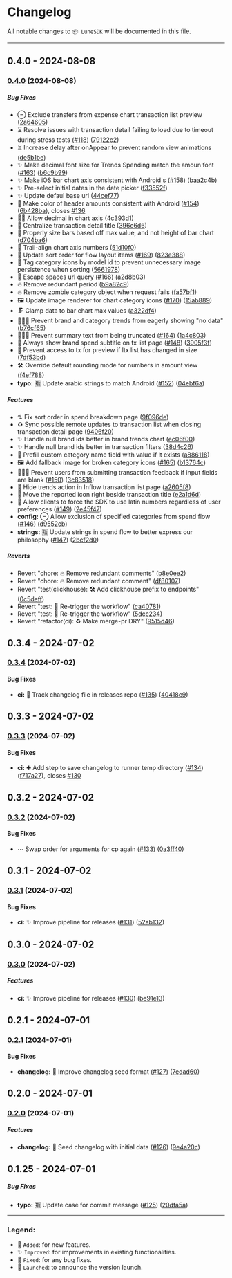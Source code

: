 # Changelog

All notable changes to `📦 LuneSDK` will be documented in this file.


---

## 0.4.0 - 2024-08-08

### [0.4.0](https://github.com/Lune-Technologies/LuneBank/compare/v0.3.4...v0.4.0) (2024-08-08)

##### Bug Fixes

* ⊖ Exclude transfers from expense chart transaction list preview ([2a64605](https://github.com/Lune-Technologies/LuneBank/commit/2a64605b7e611f22554bb3f185ca3ec7f98e47fb))
* ⌛ Resolve issues with transaction detail failing to load due to timeout during stress tests ([#118](https://github.com/Lune-Technologies/LuneBank/issues/118)) ([79122c2](https://github.com/Lune-Technologies/LuneBank/commit/79122c2467ecfd3bcea2cd6485460183043fd508))
* ⏳ Increase delay after onAppear to prevent random view animations ([de5b1be](https://github.com/Lune-Technologies/LuneBank/commit/de5b1bebc45bf6a678d4a5292f4939f4b79ae1d0))
* ✨ Make decimal font size for Trends Spending match the amoun font ([#163](https://github.com/Lune-Technologies/LuneBank/issues/163)) ([b6c9b99](https://github.com/Lune-Technologies/LuneBank/commit/b6c9b99f92e34d3cf456392f42faec89dc7fcf59))
* ✨ Make iOS bar chart axis consistent with Android's ([#158](https://github.com/Lune-Technologies/LuneBank/issues/158)) ([baa2c4b](https://github.com/Lune-Technologies/LuneBank/commit/baa2c4b91384891adf94be3a9e69411b1f3e8eef))
* ✨ Pre-select initial dates in the date picker ([f33552f](https://github.com/Lune-Technologies/LuneBank/commit/f33552feb8909004086bab7a71883e65439bf340))
* ✨ Update defaul base url ([44cef77](https://github.com/Lune-Technologies/LuneBank/commit/44cef771718e7959b958dba9123961dd800dec42))
* 🎨 Make color of header amounts consistent with Android ([#154](https://github.com/Lune-Technologies/LuneBank/issues/154)) ([6b428ba](https://github.com/Lune-Technologies/LuneBank/commit/6b428ba97273bb3e0c474fecdd71c5f148bfb19c)), closes [#136](https://github.com/Lune-Technologies/LuneBank/issues/136)
* 👌🏽 Allow decimal in chart axis ([4c393d1](https://github.com/Lune-Technologies/LuneBank/commit/4c393d10964185c5d671f1ceffc8a2aab33bb5f1))
* 📐 Centralize transaction detail title ([396c6d6](https://github.com/Lune-Technologies/LuneBank/commit/396c6d6861ba55c50cbf9b75e4ad5cf7abcf881e))
* 📐 Properly size bars based off max value, and not height of bar chart ([d704ba6](https://github.com/Lune-Technologies/LuneBank/commit/d704ba6364fec5ee409d485ae6cb30af4cb15f4a))
* 📐 Trail-align chart axis numbers ([51d10f0](https://github.com/Lune-Technologies/LuneBank/commit/51d10f0c4a7f9fd2ff9851dfecf4f4b38a5f5c4b))
* 📶 Update sort order for flow layout items ([#169](https://github.com/Lune-Technologies/LuneBank/issues/169)) ([823e388](https://github.com/Lune-Technologies/LuneBank/commit/823e388ccb1059ac48a5eae1faf0bd0eaa129e65))
* 🔖 Tag category icons by model id to prevent unnecessary image persistence when sorting ([5661978](https://github.com/Lune-Technologies/LuneBank/commit/56619786d3c466529cbcde34b2a5508207c42dc1))
* 🔗 Escape spaces url query ([#166](https://github.com/Lune-Technologies/LuneBank/issues/166)) ([a2d8b03](https://github.com/Lune-Technologies/LuneBank/commit/a2d8b0336965a157cd7c48c39ce331d0e683a35a))
* 🔥 Remove redundant period ([b9a82c9](https://github.com/Lune-Technologies/LuneBank/commit/b9a82c90520a074be76a08bd33e09e4cbb4fb36c))
* 🔥 Remove zombie category object when request fails ([fa57bf1](https://github.com/Lune-Technologies/LuneBank/commit/fa57bf19aae86af7c815befb220c9b25db825170))
* 🖼️ Update image renderer for chart category icons ([#170](https://github.com/Lune-Technologies/LuneBank/issues/170)) ([15ab889](https://github.com/Lune-Technologies/LuneBank/commit/15ab88973f465008b976effff0a4ee89351d4c2b))
* 🗜️ Clamp data to bar chart max values ([a322df4](https://github.com/Lune-Technologies/LuneBank/commit/a322df4bb8802ffd4c854d5472fc9dcc22765a74))
* 🙅🏽‍♂️ Prevent brand and category trends from eagerly showing "no data" ([b76cf65](https://github.com/Lune-Technologies/LuneBank/commit/b76cf6589a543eafe539cd6c0603d92f30e56194))
* 🙅🏽‍♂️ Prevent summary text from being truncated ([#164](https://github.com/Lune-Technologies/LuneBank/issues/164)) ([1a4c803](https://github.com/Lune-Technologies/LuneBank/commit/1a4c80324a6845609cf80999b156011f3285d710))
* 🙈 Always show brand spend subtitle on tx list page ([#148](https://github.com/Lune-Technologies/LuneBank/issues/148)) ([3905f3f](https://github.com/Lune-Technologies/LuneBank/commit/3905f3fd6ccac9a27dbbd8211437c4a158349ab9))
* 🚫 Prevent access to tx for preview if ltx list has changed in size ([7df53bd](https://github.com/Lune-Technologies/LuneBank/commit/7df53bd491ac814f6df7a3ef13d8acedd8b8075c))
* 🛠️ Override default rounding mode for numbers in amount view ([f4ef788](https://github.com/Lune-Technologies/LuneBank/commit/f4ef788fd20f44af034e0f1143b99b6837cd9a40))
* **typo:** 🈯 Update arabic strings to match Android ([#152](https://github.com/Lune-Technologies/LuneBank/issues/152)) ([04ebf6a](https://github.com/Lune-Technologies/LuneBank/commit/04ebf6a3ffefc719388847aff3d136a95d75e387))

##### Features

* ⇅ Fix sort order in spend breakdown page ([9f096de](https://github.com/Lune-Technologies/LuneBank/commit/9f096defc9c3b6cce89f43e932d61db7d5379d1f))
* ♻️ Sync possible remote updates to transaction list when closing transaction detail page ([9406f20](https://github.com/Lune-Technologies/LuneBank/commit/9406f200822653e3baf75e2e787e0b73a4de70ee))
* ✨ Handle null brand ids better in brand trends chart ([ec06f00](https://github.com/Lune-Technologies/LuneBank/commit/ec06f006476767c4a64acbc711002f300ef11428))
* ✨ Handle null brand ids better in transaction filters ([38d4c26](https://github.com/Lune-Technologies/LuneBank/commit/38d4c26107e960e77672aae0f9ca45bea48f5bbd))
* 📝 Prefill custom category name field with value if it exists ([a886118](https://github.com/Lune-Technologies/LuneBank/commit/a886118a5c7509363df3df4fd35a6ab24a7f7f77))
* 🖼️ Add fallback image for broken category icons ([#165](https://github.com/Lune-Technologies/LuneBank/issues/165)) ([b13764c](https://github.com/Lune-Technologies/LuneBank/commit/b13764cf5ee424db94f767404ecbaa9183ff56e8))
* 🙅🏽‍♂️ Prevent users from submitting transaction feedback if input fields are blank ([#150](https://github.com/Lune-Technologies/LuneBank/issues/150)) ([3c83518](https://github.com/Lune-Technologies/LuneBank/commit/3c835183fee72f6e41a04a307b7aff6fc42a0c74))
* 🙈 Hide trends action in Inflow transaction list page ([a2605f8](https://github.com/Lune-Technologies/LuneBank/commit/a2605f8317ba355e369bf2729352abc539f8d7ae))
* 🚚 Move the reported icon right beside transaction title ([e2a1d6d](https://github.com/Lune-Technologies/LuneBank/commit/e2a1d6d9784e0315f752c5603a2073f89f5adcfd))
* 🚩 Allow clients to force the SDK to use latin numbers regardless of user preferences ([#149](https://github.com/Lune-Technologies/LuneBank/issues/149)) ([2e45f47](https://github.com/Lune-Technologies/LuneBank/commit/2e45f477c97a1b5649456d2f23b20c98d3cd2776))
* **config:** ⊖ Allow exclusion of specified categories from spend flow ([#146](https://github.com/Lune-Technologies/LuneBank/issues/146)) ([d9552cb](https://github.com/Lune-Technologies/LuneBank/commit/d9552cb91d08cd7c0e2c2c4c693940551085fa05))
* **strings:** 🈯 Update strings in spend flow to better express our philosophy ([#147](https://github.com/Lune-Technologies/LuneBank/issues/147)) ([2bcf2d0](https://github.com/Lune-Technologies/LuneBank/commit/2bcf2d0107fb95ddc77f4816887c1a442be8ecf1))

##### Reverts

* Revert "chore: 🔥 Remove redundant comments" ([b8e0ee2](https://github.com/Lune-Technologies/LuneBank/commit/b8e0ee20d796c945bf2177316a3191e99a47d7ae))
* Revert "chore: 🔥 Remove redundant comment" ([df80107](https://github.com/Lune-Technologies/LuneBank/commit/df8010737aadae9ad8f81686df9a3ca7e24c525a))
* Revert "test(clickhouse): 🛠️ Add clickhouse prefix to endpoints" ([0c5deff](https://github.com/Lune-Technologies/LuneBank/commit/0c5deff88ea6dcefb88498d5effec2dc9e0d9b73))
* Revert "test: 🧪 Re-trigger the workflow" ([ca40781](https://github.com/Lune-Technologies/LuneBank/commit/ca40781461e1521d2be6b96d73fb5479a437f9ff))
* Revert "test: 🧪 Re-trigger the workflow" ([5dcc234](https://github.com/Lune-Technologies/LuneBank/commit/5dcc234d6ca4c606d02129caa4a694507b4cdb6d))
* Revert "refactor(ci): ♻️ Make merge-pr DRY" ([9515d46](https://github.com/Lune-Technologies/LuneBank/commit/9515d465f3020b228837081a97e51953ac91f9a6))

## 0.3.4 - 2024-07-02

### [0.3.4](https://github.com/Lune-Technologies/LuneBank/compare/v0.3.3...v0.3.4) (2024-07-02)

#### Bug Fixes

* **ci:** 🔌 Track changelog file in releases repo ([#135](https://github.com/Lune-Technologies/LuneBank/issues/135)) ([40418c9](https://github.com/Lune-Technologies/LuneBank/commit/40418c98ab654bf6f4c4e1b4141043f43d9186c3))

## 0.3.3 - 2024-07-02

### [0.3.3](https://github.com/Lune-Technologies/LuneBank/compare/v0.3.2...v0.3.3) (2024-07-02)

#### Bug Fixes

- **ci:** ➕ Add step to save changelog to runner temp directory ([#134](https://github.com/Lune-Technologies/LuneBank/issues/134)) ([f717a27](https://github.com/Lune-Technologies/LuneBank/commit/f717a27282ce865eaeeca11255fe64bb17c62678)), closes [#130](https://github.com/Lune-Technologies/LuneBank/issues/130)

## 0.3.2 - 2024-07-02

### [0.3.2](https://github.com/Lune-Technologies/LuneBank/compare/v0.3.1...v0.3.2) (2024-07-02)

#### Bug Fixes

- ⋯ Swap order for arguments for cp again ([#133](https://github.com/Lune-Technologies/LuneBank/issues/133)) ([0a3ff40](https://github.com/Lune-Technologies/LuneBank/commit/0a3ff404ac60b6c22ee001da0cdff604bc26c0be))

## 0.3.1 - 2024-07-02

### [0.3.1](https://github.com/Lune-Technologies/LuneBank/compare/v0.3.0...v0.3.1) (2024-07-02)

#### Bug Fixes

- **ci:** ✨ Improve pipeline for releases ([#131](https://github.com/Lune-Technologies/LuneBank/issues/131)) ([52ab132](https://github.com/Lune-Technologies/LuneBank/commit/52ab132e987126f2a45e5aab4dff2cf040456e0d))

## 0.3.0 - 2024-07-02

### [0.3.0](https://github.com/Lune-Technologies/LuneBank/compare/v0.2.1...v0.3.0) (2024-07-02)

##### Features

- **ci:** ✨ Improve pipeline for releases ([#130](https://github.com/Lune-Technologies/LuneBank/issues/130)) ([be91e13](https://github.com/Lune-Technologies/LuneBank/commit/be91e13e8f28f83fa62d2503cc44d3799079b663))

## 0.2.1 - 2024-07-01

### [0.2.1](https://github.com/Lune-Technologies/LuneBank/compare/v0.2.0...v0.2.1) (2024-07-01)

#### Bug Fixes

- **changelog:** 📝 Improve changelog seed format ([#127](https://github.com/Lune-Technologies/LuneBank/issues/127)) ([7edad60](https://github.com/Lune-Technologies/LuneBank/commit/7edad60fce1b74b9cfde7d211675b71a330d7d8d))

## 0.2.0 - 2024-07-01

### [0.2.0](https://github.com/Lune-Technologies/LuneBank/compare/v0.1.25...v0.2.0) (2024-07-01)

##### Features

- **changelog:** 📜 Seed changelog with initial data ([#126](https://github.com/Lune-Technologies/LuneBank/issues/126)) ([9e4a20c](https://github.com/Lune-Technologies/LuneBank/commit/9e4a20cb2a9da75cf99813c8964f7074d62f5d06))

## 0.1.25 - 2024-07-01

##### Bug Fixes

- **typo:** 🈯 Update case for commit message ([#125](https://github.com/Lune-Technologies/LuneBank/issues/125)) ([20dfa5a](https://github.com/Lune-Technologies/LuneBank/commit/20dfa5a165ec2247b244db3191055c37d16143b1))


---

### Legend:

- 🎉 `Added`: for new features.
- ✨ `Improved`: for improvements in existing functionalities.
- 🐛 `Fixed`: for any bug fixes.
- 🚀 `Launched`: to announce the version launch.
